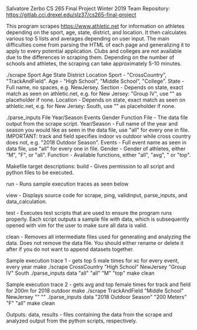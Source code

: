Salvatore Zerbo
CS 265 Final Project
Winter 2019
Team Repository: https://gitlab.cci.drexel.edu/slz37/cs265-final-project

This program scrapes https://www.athletic.net for information on athletes
depending on the sport, age, state, district, and location. It then calculates
various top 5 lists and averages depending on user input. The main difficulties 
come from parsing the HTML of each page and generalizing it to apply to every 
potential application. Clubs and colleges are not available due to the 
differences in scraping them. Depending on the number of schools and athletes, 
the scraping can take approximately 5-10 minutes.

./scrape Sport Age State District Location
Sport 	    - "CrossCountry", "TrackAndField".
Age 	    - "High School", "Middle School", "College".
State 	    - Full name, no spaces, e.g. NewJersey.
Section     - Depends on state, exact match as seen on athletic.net, e.g.
	      for New Jersey: "Group IV", use "" as placeholder if none.
Location    - Depends on state, exact match as seen on athletic.net, e.g.
	      for New Jersey: South, use "" as placeholder if none.
	    
./parse_inputs File Year/Season Events Gender Function
File 	    - The data file output from the scrape script.
Year/Season - Full name of the year and season you would like as seen in the
	      data file, use "all" for every one in file. 
	      IMPORTANT: track and field specifies indoor vs outdoor while cross 
	      country does not, e.g. "2018 Outdoor Season".
Events      - Full event name as seen in data file, use "all" for every  one
	      in file.
Gender      - Gender of athletes, either "M", "F", or "all".
Function    - Available functions, either "all", "avg", " or "top".


Makefile target descriptions:
build	    - Gives permission to all script and python files to be executed.

run	    - Runs sample execution traces as seen below

view	    - Displays source code for scrape, ping, validinput, parse_inputs, 
	      and data_calculation.

test	    - Executes test scripts that are used to ensure the program runs properly.
	      Each script outputs a sample file with data, which is subsequently opened
              with vim for the user to make sure all data is valid.

clean	    - Removes all intermediate files used for generating and analyzing the
	      data. Does not remove the data file. You should either rename or
	      delete it after if you do not want to append datasets together.


Sample execution trace 1 - gets top 5 male times for xc for every event, every year
make 
./scrape CrossCountry "High School" NewJersey "Group IV" South
./parse_inputs data "all" "all" "M" "top"
make clean

Sample execution trace 2 - gets avg and top female times for track and field for 
			   200m for 2018 outdoor
make
./scrape TrackAndField "Middle School" NewJersey "" ""
./parse_inputs data "2018 Outdoor Season" "200 Meters" "F" "all"
make clean

Outputs: data, results - files containing the data from the scrape and
	 analyzed output from the python scripts, respectively.

